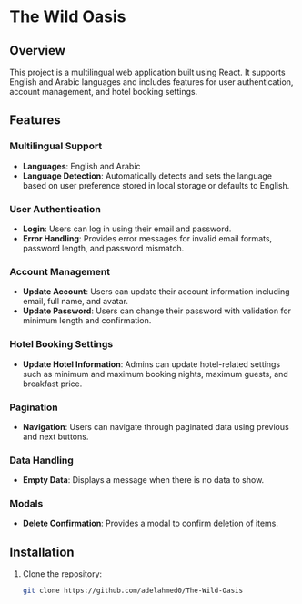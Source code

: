 # The Wild Oasis

## Overview

This project is a multilingual web application built using React. It supports English and Arabic languages and includes
features for user authentication, account management, and hotel booking settings.

## Features

### Multilingual Support

- **Languages**: English and Arabic
- **Language Detection**: Automatically detects and sets the language based on user preference stored in local storage
  or defaults to English.

### User Authentication

- **Login**: Users can log in using their email and password.
- **Error Handling**: Provides error messages for invalid email formats, password length, and password mismatch.

### Account Management

- **Update Account**: Users can update their account information including email, full name, and avatar.
- **Update Password**: Users can change their password with validation for minimum length and confirmation.

### Hotel Booking Settings

- **Update Hotel Information**: Admins can update hotel-related settings such as minimum and maximum booking nights,
  maximum guests, and breakfast price.

### Pagination

- **Navigation**: Users can navigate through paginated data using previous and next buttons.

### Data Handling

- **Empty Data**: Displays a message when there is no data to show.

### Modals

- **Delete Confirmation**: Provides a modal to confirm deletion of items.

## Installation

1. Clone the repository:
   ```sh
   git clone https://github.com/adelahmed0/The-Wild-Oasis


